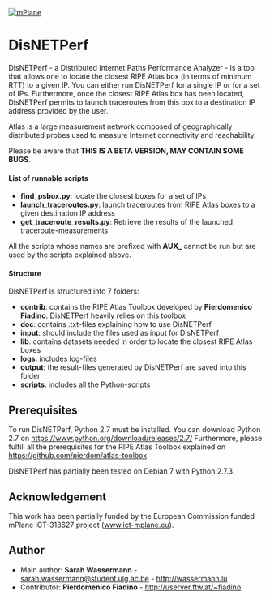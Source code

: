 [![mPlane](http://www.ict-mplane.eu/sites/default/files//public/mplane_final_256x_0.png)](http://www.ict-mplane.eu/)

DisNETPerf
==============
DisNETPerf - a Distributed Internet Paths Performance Analyzer - is a tool that allows one to locate the closest RIPE Atlas box (in terms of minimum RTT) to a given IP. You can either run DisNETPerf for a single IP or for a set of IPs.
Furthermore, once the closest RIPE Atlas box has been located, DisNETPerf permits to launch traceroutes from this box to a destination IP address provided by the user.

Atlas is a large measurement network composed of geographically distributed probes used to measure Internet connectivity and reachability.

Please be aware that **THIS IS A BETA VERSION, MAY CONTAIN SOME BUGS**.

#### List of runnable scripts

- **find_psbox.py**: locate the closest boxes for a set of IPs
- **launch_traceroutes.py**: launch traceroutes from RIPE Atlas boxes to a given destination IP address
- **get_traceroute_results.py**: Retrieve the results of the launched traceroute-measurements

All the scripts whose names are prefixed with **AUX_** cannot be run but are used by the scripts explained above.

#### Structure

DisNETPerf is structured into 7 folders:
- **contrib**: contains the RIPE Atlas Toolbox developed by **Pierdomenico Fiadino**. DisNETPerf heavily relies on this toolbox
- **doc**: contains .txt-files explaining how to use DisNETPerf
- **input**: should include the files used as input for DisNETPerf
- **lib**: contains datasets needed in order to locate the closest RIPE Atlas boxes
- **logs**: includes log-files
- **output**: the result-files generated by DisNETPerf are saved into this folder
- **scripts**: includes all the Python-scripts

Prerequisites
-------------
To run DisNETPerf, Python 2.7 must be installed. You can download Python 2.7 on <https://www.python.org/download/releases/2.7/>
Furthermore, please fulfill all the prerequisites for the RIPE Atlas Toolbox explained on <https://github.com/pierdom/atlas-toolbox>

DisNETPerf has partially been tested on Debian 7 with Python 2.7.3.

Acknowledgement
---------------

This work has been partially funded by the European Commission 
funded mPlane ICT-318627 project (www.ict-mplane.eu).

Author
------

* Main author: **Sarah Wassermann** -  <sarah.wassermann@student.ulg.ac.be> - <http://wassermann.lu>
* Contributor: **Pierdomenico Fiadino** - <http://userver.ftw.at/~fiadino>
